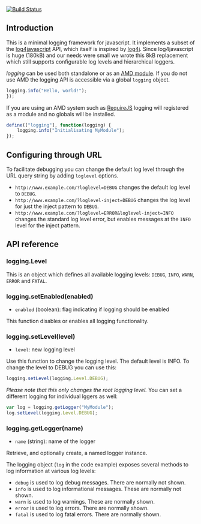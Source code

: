 [![Build Status](https://secure.travis-ci.org/Patternslib/logging.png?branch=master)](https://travis-ci.org/Patternslib/logging)

Introduction
------------

This is a minimal logging framework for javascript. It implements a subset
of the [log4javascript](http://log4javascript.org/) API, which itself is
inspired by [log4j](http://logging.apache.org/log4j/). Since log4javascript
is huge (180kB) and our needs were small we wrote this 8kB replacement which
still supports configurable log levels and hierarchical loggers.

*logging* can be used both standalone or as an [AMD
module](https://github.com/amdjs/amdjs-api/wiki/AMD).  If you do not use AMD
the logging API is accessible via a global ``logging`` object.

~~~javascript
logging.info("Hello, world!");
});
~~~

If you are using an AMD system such as [RequireJS](http://requirejs.org/)
logging will registered as a module and no globals will be installed. 

~~~javascript
define(["logging"], function(logging) {
    logging.info("Initialisating MyModule");
});
~~~


Configuring through URL
-----------------------

To facilitate debugging you can change the default log level through the URL
query string by adding ``loglevel`` options.

* ``http://www.example.com/?loglevel=DEBUG`` changes the default log level
  to ``DEBUG``.
* ``http://www.example.com/?loglevel-inject=DEBUG`` changes the log level
  for just the inject pattern to ``DEBUG``.
* ``http://www.example.com/?loglevel=ERROR&loglevel-inject=INFO``
  changes the standard log level error, but enables messages at the ``INFO``
  level for the inject pattern.


API reference
-------------


### logging.Level

This is an object which defines all available logging levels: ``DEBUG``,
``INFO``, ``WARN``, ``ERROR`` and ``FATAL``.


### logging.setEnabled(enabled)

* ``enabled`` (boolean): flag indicating if logging should be enabled

This function disables or enables all logging functionality.


### logging.setLevel(level)

* ``level``: new logging level

Use this function to change the logging level. The default level is INFO. To
change the level to DEBUG you can use this:

~~~javascript
logging.setLevel(logging.Level.DEBUG);
~~~

 *Please note that this only changes the root logging level.* You can set a
 different logging for individual lggers as well:

~~~javascript
var log = logging.getLogger("MyModule");
log.setLevel(logging.Level.DEBUG);
~~~

### logging.getLogger(name)

* ``name`` (string): name of the logger

Retrieve, and optionally create, a named logger instance.


The logging object (`log` in the code example) exposes several methods to log
information at various log levels: 

* `debug` is used to log debug messages. There are normally not shown.
* `info` is used to log informational messages. These are normally not shown.
* `warn` is used to log warnings. These are normally shown.
* `error` is used to log errors. There are normally shown.
* `fatal` is used to log fatal errors. There are normally shown.
